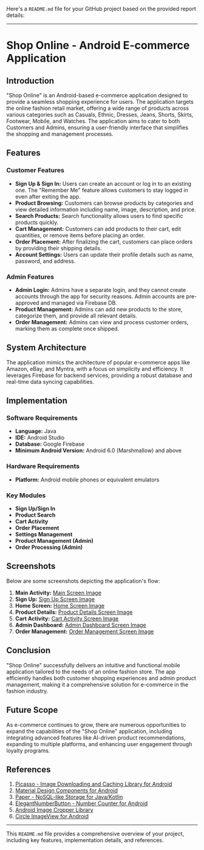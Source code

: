 Here's a `README.md` file for your GitHub project based on the provided report details:

---

# Shop Online - Android E-commerce Application

## Introduction

"Shop Online" is an Android-based e-commerce application designed to provide a seamless shopping experience for users. The application targets the online fashion retail market, offering a wide range of products across various categories such as Casuals, Ethnic, Dresses, Jeans, Shorts, Skirts, Footwear, Mobile, and Watches. The application aims to cater to both Customers and Admins, ensuring a user-friendly interface that simplifies the shopping and management processes.

## Features

### Customer Features
- **Sign Up & Sign In:** Users can create an account or log in to an existing one. The "Remember Me" feature allows customers to stay logged in even after exiting the app.
- **Product Browsing:** Customers can browse products by categories and view detailed information including name, image, description, and price.
- **Search Products:** Search functionality allows users to find specific products quickly.
- **Cart Management:** Customers can add products to their cart, edit quantities, or remove items before placing an order.
- **Order Placement:** After finalizing the cart, customers can place orders by providing their shipping details.
- **Account Settings:** Users can update their profile details such as name, password, and address.

### Admin Features
- **Admin Login:** Admins have a separate login, and they cannot create accounts through the app for security reasons. Admin accounts are pre-approved and managed via Firebase DB.
- **Product Management:** Admins can add new products to the store, categorize them, and provide all relevant details.
- **Order Management:** Admins can view and process customer orders, marking them as complete once shipped.

## System Architecture

The application mimics the architecture of popular e-commerce apps like Amazon, eBay, and Myntra, with a focus on simplicity and efficiency. It leverages Firebase for backend services, providing a robust database and real-time data syncing capabilities.

## Implementation

### Software Requirements
- **Language:** Java
- **IDE:** Android Studio
- **Database:** Google Firebase
- **Minimum Android Version:** Android 6.0 (Marshmallow) and above

### Hardware Requirements
- **Platform:** Android mobile phones or equivalent emulators

### Key Modules
- **Sign Up/Sign In**
- **Product Search**
- **Cart Activity**
- **Order Placement**
- **Settings Management**
- **Product Management (Admin)**
- **Order Processing (Admin)**

## Screenshots

Below are some screenshots depicting the application's flow:

1. **Main Activity:** [Main Screen Image](#)
2. **Sign Up:** [Sign Up Screen Image](#)
3. **Home Screen:** [Home Screen Image](#)
4. **Product Details:** [Product Details Screen Image](#)
5. **Cart Activity:** [Cart Activity Screen Image](#)
6. **Admin Dashboard:** [Admin Dashboard Screen Image](#)
7. **Order Management:** [Order Management Screen Image](#)

## Conclusion

"Shop Online" successfully delivers an intuitive and functional mobile application tailored to the needs of an online fashion store. The app efficiently handles both customer shopping experiences and admin product management, making it a comprehensive solution for e-commerce in the fashion industry.

## Future Scope

As e-commerce continues to grow, there are numerous opportunities to expand the capabilities of the "Shop Online" application, including integrating advanced features like AI-driven product recommendations, expanding to multiple platforms, and enhancing user engagement through loyalty programs.

## References

1. [Picasso - Image Downloading and Caching Library for Android](https://github.com/square/picasso)
2. [Material Design Components for Android](https://github.com/rey5137/material)
3. [Paper - NoSQL-like Storage for Java/Kotlin](https://github.com/pilgr/Paper)
4. [ElegantNumberButton - Number Counter for Android](https://github.com/ashik94vc/ElegantNumberButton)
5. [Android Image Cropper Library](https://github.com/ArthurHub/Android-Image-Cropper)
6. [Circle ImageView for Android](https://github.com/hdodenhof/CircleImageView)

---

This `README.md` file provides a comprehensive overview of your project, including key features, implementation details, and references.
